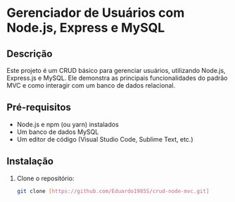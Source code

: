 # Gerenciador de Usuários com Node.js, Express e MySQL

## Descrição

Este projeto é um CRUD básico para gerenciar usuários, utilizando Node.js, Express.js e MySQL. Ele demonstra as principais funcionalidades do padrão MVC e como interagir com um banco de dados relacional.

## Pré-requisitos

* Node.js e npm (ou yarn) instalados
* Um banco de dados MySQL
* Um editor de código (Visual Studio Code, Sublime Text, etc.)

## Instalação

1. Clone o repositório:
   ```bash
   git clone [https://github.com/Eduardo1985S/crud-node-mvc.git]

